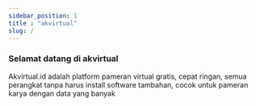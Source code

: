 ```yaml
---
sidebar_position: 1
title : "akvirtual"
slug: /
---
```


### Selamat datang di akvirtual

Akvirtual.id adalah platform pameran virtual gratis, cepat ringan, semua perangkat tanpa harus install software tambahan, cocok untuk pameran karya dengan data yang banyak